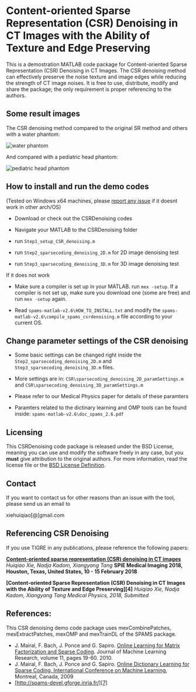 Content-oriented Sparse Representation (CSR) Denoising in CT Images with the Ability of Texture and Edge Preserving
======

This is a demostration MATLAB code package for Content-oriented Sparse Representation (CSR) Denoising in CT Images. 
The CSR denoising method can effectively preserve the noise texture and image edges while reducing the strength of CT image noises. 
It is free to use, distribute, modify and share the package; the only requirement is proper referencing to the authors.

## Some result images

The CSR denoising method compared to the original SR method and others with a water phantom:

![water phantom](https://i.imgur.com/94OqOiS.png)

And compared with a pediatric head phantom:

![pediatric head phantom](https://i.imgur.com/UhadrNE.jpg)

## How to install and run the demo codes

(Tested on Windows x64 machines, please [report any issue][1] if it doesnt work in other arch/OS)
 
   - Download or check out the CSRDenoising codes
   
   - Navigate your MATLAB to the CSRDenoising folder
   
   - run `Step1_setup_CSR_denoising.m`
   
   - run `Step2_sparsecoding_denoising_2D.m` for 2D image denoising test
   
   - run `Step3_sparsecoding_denoising_3D.m` for 3D image denoising test
   
If it does not work
   
   - Make sure a compiler is set up in your MATLAB. run `mex -setup`. If a 
     compiler is not set up, make sure you download one (some are free)
     and run `mex -setup` again.
   
   - Read `spams-matlab-v2.6\HOW_TO_INSTALL.txt` and modify the `spams-matlab-v2.6\compile_spams_csrdenoising.m` file 
     according to your current OS.

## Change parameter settings of the CSR denoising

   - Some basic settings can be changed right inside the `Step2_sparsecoding_denoising_2D.m` 
     and `Step3_sparsecoding_denoising_3D.m` files.
     
   - More settings are in: `CSR\sparsecoding_denoising_2D_paramSettings.m` and 
     `CSR\sparsecoding_denoising_3D_paramSettings.m`
     
   - Please refer to our Medical Physics paper for details of these paramters
   
   - Paramters related to the dictinary learning and OMP tools can be found inside: `spams-matlab-v2.6\doc_spams_2.6.pdf`

## Licensing

This CSRDenoising code package is released under the BSD License, meaning you can use and modify 
the software freely in any case, but you **must** give attribution to the original authors.
For more information, read the license file or the [BSD License Definition][2].

## Contact

If you want to contact us for other reasons than an issue with the tool, please send us an email to

xiehuiqiao[@]gmail.com

## Referencing CSR Denoising

If you use TIGRE in any publications, please reference the following papers:

**[Content-oriented sparse representation (CSR) denoising in CT images][3]**
*Huiqiao Xie, Nadja Kadom, Xiangyang Tang*
**SPIE Medical Imaging 2018, Houston, Texas, United States, 10 - 15 February 2018**

**[Content-oriented Sparse Representation (CSR) Denoising in CT Images with the Ability of Texture and Edge Preserving][4]**
*Huiqiao Xie, Nadja Kadom, Xiangyang Tang*
*Medical Physics, 2018, Submitted*

## References:

This CSR denoising demo code package uses mexCombinePatches, mexExtractPatches, mexOMP and mexTrainDL of the SPAMS package.

 * J. Mairal, F. Bach, J. Ponce and G. Sapiro. [Online Learning for Matrix Factorization and Sparse Coding][5]. Journal of Machine Learning Research, volume 11, pages 19-60. 2010.
 * J. Mairal, F. Bach, J. Ponce and G. Sapiro. [Online Dictionary Learning for Sparse Coding. International Conference on Machine Learning][6], Montreal, Canada, 2009
 * [http://spams-devel.gforge.inria.fr/][7]


[1]: https://github.com/xiehq/CSRDenoising/issues
[2]: http://www.linfo.org/bsdlicense.html
[3]: 
[4]: 
[5]: http://www.jmlr.org/papers/volume11/mairal10a/mairal10a.pdf
[6]: http://www.di.ens.fr/willow/pdfs/icml09.pdf
[7]: http://spams-devel.gforge.inria.fr/
